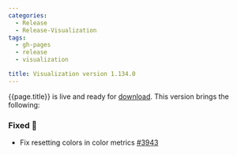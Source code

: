 ```yaml
---
categories:
  - Release
  - Release-Visualization
tags:
  - gh-pages
  - release
  - visualization

title: Visualization version 1.134.0
---
```


{{page.title}} is live and ready for [download](https://github.com/MaibornWolff/codecharta/releases/tag/vis-1.134.0).
This version brings the following:

### Fixed 🐞

- Fix resetting colors in color metrics [#3943](https://github.com/MaibornWolff/codecharta/pull/3943)